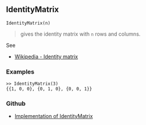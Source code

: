 ## IdentityMatrix

```
IdentityMatrix(n)
```

> gives the identity matrix with `n` rows and columns.

See
* [Wikipedia - Identity matrix](https://en.wikipedia.org/wiki/Identity_matrix)

### Examples

```
>> IdentityMatrix(3)
{{1, 0, 0}, {0, 1, 0}, {0, 0, 1}}
```

### Github

* [Implementation of IdentityMatrix](https://github.com/axkr/symja_android_library/blob/master/symja_android_library/matheclipse-core/src/main/java/org/matheclipse/core/builtin/LinearAlgebra.java#L2000) 
